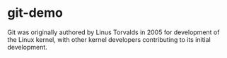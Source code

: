 # git-demo
Git was originally authored by Linus Torvalds in 2005 for development of the Linux kernel, with other kernel developers contributing to its initial development.
